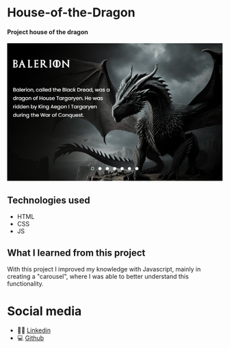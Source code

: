 # House-of-the-Dragon
#### Project house of the dragon

[<img src="./src/image/screen-hod.gif" alt="screen project house of the dragon">](https://github.com/ma17martins/House-of-the-Dragon/tree/main/Project-House-of-the-Dragon)

## Technologies used

- HTML 
- CSS 
- JS


## What I learned from this project
 
 With this project I improved my knowledge with Javascript, mainly in creating a "carousel", where I was able to better understand this functionality.

 # Social media

 - 👋🏾 [Linkedin](https://www.linkedin.com/in/matheus17martins/)
 - 💻 [Github](https://github.com/ma17martins)


